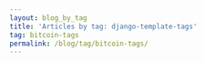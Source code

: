 ```yaml
---
layout: blog_by_tag
title: 'Articles by tag: django-template-tags'
tag: bitcoin-tags
permalink: /blog/tag/bitcoin-tags/
---
```

